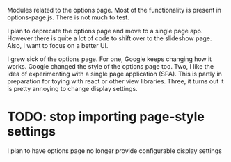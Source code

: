 
Modules related to the options page. Most of the functionality is present in options-page.js. There is not much to test.

I plan to deprecate the options page and move to a single page app. However there is quite a lot of code to shift over to the slideshow page. Also, I want to focus on a better UI.

I grew sick of the options page. For one, Google keeps changing how it works. Google changed the style of the options page too. Two, I like the idea of experimenting with a single page application (SPA). This is partly in preparation for toying with react or other view libraries. Three, it turns out it is pretty annoying to change display settings.


# TODO: stop importing page-style settings

I plan to have options page no longer provide configurable display settings
